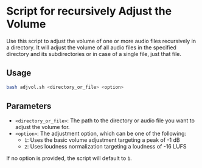 # Script for recursively Adjust the Volume

Use this script to adjust the volume of one or more audio files recursively in
a directory. It will adjust the volume of all audio files in the specified
directory and its subdirectories or in case of a single file, just that file.

## Usage

```bash
bash adjvol.sh <directory_or_file> <option>
```

## Parameters

- `<directory_or_file>`: The path to the directory or audio file you want to
  adjust the volume for.
- `<option>`: The adjustment option, which can be one of the following:
  - `1`: Uses the basic volume adjustment targeting a peak of -1 dB
  - `2`: Uses loudness normalization targeting a loudness of -16 LUFS

If no option is provided, the script will default to `1`.